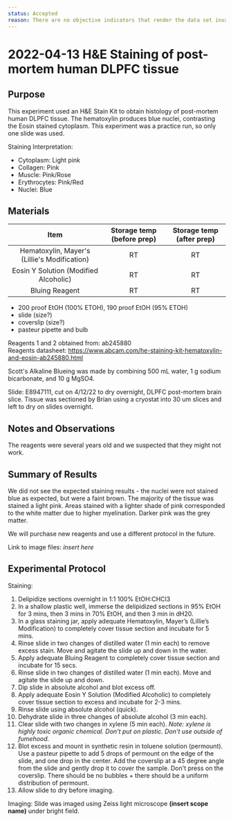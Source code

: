 ```yaml
---
status: Accepted
reason: There are no objective indicators that render the data set invalid or suspect.
---
```


<!-- #region -->
# 2022-04-13 H&E Staining of post-mortem human DLPFC tissue

## Purpose
This experiment used an H&E Stain Kit to obtain histology of post-mortem human DLPFC tissue. The hematoxylin produces blue nuclei, contrasting the Eosin stained cytoplasm. This experiment was a practice run, so only one slide was used.

Staining Interpretation:
- Cytoplasm: Light pink
- Collagen: Pink
- Muscle: Pink/Rose
- Erythrocytes: Pink/Red
- Nuclei: Blue


## Materials

| **Item** | **Storage temp (before prep)** | **Storage temp (after prep)** |
| :--: |:--:| :--:|
| Hematoxylin, Mayer's (Lillie's Modification)| RT | RT|
| Eosin Y Solution (Modified Alcoholic)| RT | RT|
| Bluing Reagent| RT | RT |

- 200 proof EtOH (100% ETOH), 190 proof EtOH (95% ETOH)
- slide (size?)
- coverslip (size?)
- pasteur pipette and bulb

Reagents 1 and 2 obtained from: ab245880 </br>
Reagents datasheet: https://www.abcam.com/he-staining-kit-hematoxylin-and-eosin-ab245880.html </br>

Scott's Alkaline Blueing was made by combining 500 mL water, 1 g sodium bicarbonate, and 10 g MgSO4. </br>

Slide: E8947111, cut on 4/12/22 to dry overnight, DLPFC post-mortem brain slice. Tissue was sectioned by Brian using a cryostat into 30 um slices and left to dry on slides overnight.

## Notes and Observations
The reagents were several years old and we suspected that they might not work.

## Summary of Results
We did not see the expected staining results - the nuclei were not stained blue as expected, but were a faint brown. The majority of the tissue was stained a light pink. Areas stained with a lighter shade of pink corresponded to the white matter due to higher myelination. Darker pink was the grey matter. 

We will purchase new reagents and use a different protocol in the future. 

Link to image files: *insert here*
<!-- #endregion -->

## Experimental Protocol

Staining: 
1. Delipidize sections overnight in 1:1 100% EtOH:CHCl3
2. In a shallow plastic well, immerse the delipidized sections in 95% EtOH for 3 mins, then 3 mins in 70% EtOH, and then 3 min in dH20. 
3. In a glass staining jar, apply adequate Hematoxylin, Mayer’s (Lillie’s Modification) to completely cover tissue section and incubate for 5 mins.
4. Rinse slide in two changes of distilled water (1 min each) to remove excess stain. Move and agitate the slide up and down in the water.
5. Apply adequate Bluing Reagent to completely cover tissue section and incubate for 15 secs.
6. Rinse slide in two changes of distilled water (1 min each). Move and agitate the slide up and down.
7. Dip slide in absolute alcohol and blot excess off.
8. Apply adequate Eosin Y Solution (Modified Alcoholic) to completely cover tissue section to excess and incubate for 2-3 mins.
9. Rinse slide using absolute alcohol (quick).
10. Dehydrate slide in three changes of absolute alcohol (3 min each).
11. Clear slide with two changes in xylene (5 min each). *Note: xylene is highly toxic organic chemical. Don't put on plastic. Don't use outside of fumehood.*
13. Blot excess and mount in synthetic resin in toluene solution (permount). Use a pasteur pipette to add 5 drops of permount on the edge of the slide, and one drop in the center. Add the coverslip at a 45 degree angle from the slide and gently drop it to cover the sample. Don't press on the coverslip. There should be no bubbles + there should be a uniform distribution of permount. 
14. Allow slide to dry before imaging.

Imaging: 
Slide was imaged using Zeiss light microscope __(insert scope name)__ under bright field.
